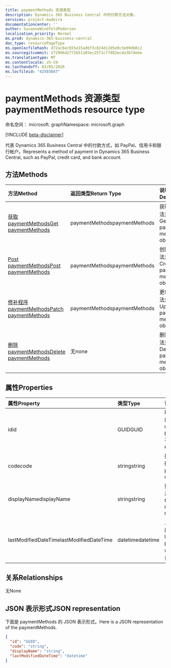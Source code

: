 ```yaml
---
title: paymentMethods 资源类型
description: Dynamics 365 Business Central 中的付款方法对象。
services: project-madeira
documentationcenter: ''
author: SusanneWindfeldPedersen
localization_priority: Normal
ms.prod: dynamics-365-business-central
doc_type: resourcePageType
ms.openlocfilehash: d72ac6ec655e15ad6f3c824dc2d5e9c3e09db0c2
ms.sourcegitcommit: 272996d2772b51105ec25f1cf7482ecda3b74ebe
ms.translationtype: MT
ms.contentlocale: zh-CN
ms.lasthandoff: 03/05/2020
ms.locfileid: "42503647"
---
```

# <a name="paymentmethods-resource-type"></a><span data-ttu-id="d6fa9-103">paymentMethods 资源类型</span><span class="sxs-lookup"><span data-stu-id="d6fa9-103">paymentMethods resource type</span></span>

<span data-ttu-id="d6fa9-104">命名空间： microsoft. graph</span><span class="sxs-lookup"><span data-stu-id="d6fa9-104">Namespace: microsoft.graph</span></span>

[!INCLUDE [beta-disclaimer](../../includes/beta-disclaimer.md)]

<span data-ttu-id="d6fa9-105">代表 Dynamics 365 Business Central 中的付款方式，如 PayPal、信用卡和银行帐户。</span><span class="sxs-lookup"><span data-stu-id="d6fa9-105">Represents a method of payment in Dynamics 365 Business Central, such as PayPal, credit card, and bank account.</span></span>

## <a name="methods"></a><span data-ttu-id="d6fa9-106">方法</span><span class="sxs-lookup"><span data-stu-id="d6fa9-106">Methods</span></span>

| <span data-ttu-id="d6fa9-107">方法</span><span class="sxs-lookup"><span data-stu-id="d6fa9-107">Method</span></span>                                                          | <span data-ttu-id="d6fa9-108">返回类型</span><span class="sxs-lookup"><span data-stu-id="d6fa9-108">Return Type</span></span>  |<span data-ttu-id="d6fa9-109">说明</span><span class="sxs-lookup"><span data-stu-id="d6fa9-109">Description</span></span>             |
|:----------------------------------------------------------------|:-------------|:-----------------------|
|[<span data-ttu-id="d6fa9-110">获取 paymentMethods</span><span class="sxs-lookup"><span data-stu-id="d6fa9-110">Get paymentMethods</span></span>](../api/dynamics-paymentmethods-get.md)      |<span data-ttu-id="d6fa9-111">paymentMethods</span><span class="sxs-lookup"><span data-stu-id="d6fa9-111">paymentMethods</span></span>|<span data-ttu-id="d6fa9-112">获取付款方法对象。</span><span class="sxs-lookup"><span data-stu-id="d6fa9-112">Gets a payment method object.</span></span>   |
|[<span data-ttu-id="d6fa9-113">Post paymentMethods</span><span class="sxs-lookup"><span data-stu-id="d6fa9-113">Post paymentMethods</span></span>](../api/dynamics-create-paymentmethods.md)  |<span data-ttu-id="d6fa9-114">paymentMethods</span><span class="sxs-lookup"><span data-stu-id="d6fa9-114">paymentMethods</span></span>|<span data-ttu-id="d6fa9-115">创建付款方法对象。</span><span class="sxs-lookup"><span data-stu-id="d6fa9-115">Creates a payment method object.</span></span>|
|[<span data-ttu-id="d6fa9-116">修补程序 paymentMethods</span><span class="sxs-lookup"><span data-stu-id="d6fa9-116">Patch paymentMethods</span></span>](../api/dynamics-paymentmethods-update.md) |<span data-ttu-id="d6fa9-117">paymentMethods</span><span class="sxs-lookup"><span data-stu-id="d6fa9-117">paymentMethods</span></span>|<span data-ttu-id="d6fa9-118">更新付款方法对象。</span><span class="sxs-lookup"><span data-stu-id="d6fa9-118">Updates a payment method object.</span></span>|
|[<span data-ttu-id="d6fa9-119">删除 paymentMethods</span><span class="sxs-lookup"><span data-stu-id="d6fa9-119">Delete paymentMethods</span></span>](../api/dynamics-paymentmethods-delete.md)|<span data-ttu-id="d6fa9-120">无</span><span class="sxs-lookup"><span data-stu-id="d6fa9-120">none</span></span>          |<span data-ttu-id="d6fa9-121">删除付款方法对象。</span><span class="sxs-lookup"><span data-stu-id="d6fa9-121">Deletes a payment method object.</span></span>|

## <a name="properties"></a><span data-ttu-id="d6fa9-122">属性</span><span class="sxs-lookup"><span data-stu-id="d6fa9-122">Properties</span></span>
| <span data-ttu-id="d6fa9-123">属性</span><span class="sxs-lookup"><span data-stu-id="d6fa9-123">Property</span></span>           | <span data-ttu-id="d6fa9-124">类型</span><span class="sxs-lookup"><span data-stu-id="d6fa9-124">Type</span></span>   |<span data-ttu-id="d6fa9-125">说明</span><span class="sxs-lookup"><span data-stu-id="d6fa9-125">Description</span></span>                                                  |
|:-------------------|:-------|:------------------------------------------------------------|
|<span data-ttu-id="d6fa9-126">id</span><span class="sxs-lookup"><span data-stu-id="d6fa9-126">id</span></span>                  |<span data-ttu-id="d6fa9-127">GUID</span><span class="sxs-lookup"><span data-stu-id="d6fa9-127">GUID</span></span>    |<span data-ttu-id="d6fa9-128">PaymentMethods 的唯一 ID。</span><span class="sxs-lookup"><span data-stu-id="d6fa9-128">The unique ID of the paymentMethods.</span></span> <span data-ttu-id="d6fa9-129">不可编辑。</span><span class="sxs-lookup"><span data-stu-id="d6fa9-129">Non-editable.</span></span>           |
|<span data-ttu-id="d6fa9-130">code</span><span class="sxs-lookup"><span data-stu-id="d6fa9-130">code</span></span>                |<span data-ttu-id="d6fa9-131">string</span><span class="sxs-lookup"><span data-stu-id="d6fa9-131">string</span></span>  |<span data-ttu-id="d6fa9-132">指定付款方法代码。</span><span class="sxs-lookup"><span data-stu-id="d6fa9-132">Specifies the payment method code.</span></span>                           |
|<span data-ttu-id="d6fa9-133">displayName</span><span class="sxs-lookup"><span data-stu-id="d6fa9-133">displayName</span></span>         |<span data-ttu-id="d6fa9-134">string</span><span class="sxs-lookup"><span data-stu-id="d6fa9-134">string</span></span>  |<span data-ttu-id="d6fa9-135">指定付款方法的显示名称。</span><span class="sxs-lookup"><span data-stu-id="d6fa9-135">Specifies the payment method display name.</span></span>                   |
|<span data-ttu-id="d6fa9-136">lastModifiedDateTime</span><span class="sxs-lookup"><span data-stu-id="d6fa9-136">lastModifiedDateTime</span></span>|<span data-ttu-id="d6fa9-137">datetime</span><span class="sxs-lookup"><span data-stu-id="d6fa9-137">datetime</span></span>|<span data-ttu-id="d6fa9-138">上次修改付款方法的日期/时间。</span><span class="sxs-lookup"><span data-stu-id="d6fa9-138">The last datetime the payment method was modified.</span></span> <span data-ttu-id="d6fa9-139">只读。</span><span class="sxs-lookup"><span data-stu-id="d6fa9-139">Read-Only.</span></span>|  


## <a name="relationships"></a><span data-ttu-id="d6fa9-140">关系</span><span class="sxs-lookup"><span data-stu-id="d6fa9-140">Relationships</span></span>
<span data-ttu-id="d6fa9-141">无</span><span class="sxs-lookup"><span data-stu-id="d6fa9-141">None</span></span>

## <a name="json-representation"></a><span data-ttu-id="d6fa9-142">JSON 表示形式</span><span class="sxs-lookup"><span data-stu-id="d6fa9-142">JSON representation</span></span>

<span data-ttu-id="d6fa9-143">下面是 paymentMethods 的 JSON 表示形式。</span><span class="sxs-lookup"><span data-stu-id="d6fa9-143">Here is a JSON representation of the paymentMethods.</span></span>


```json
{
  "id": "GUID",
  "code": "string",
  "displayName": "string",
  "lastModifiedDateTime": "datetime"
}

```
